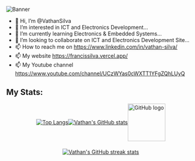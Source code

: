 ![Banner](https://media.licdn.com/dms/image/D5616AQHL3odx-FtvSQ/profile-displaybackgroundimage-shrink_350_1400/0/1715419805770?e=1722470400&v=beta&t=gjG-bK6q4zlNfGWozrbDb7nfT4Gm9CO12zHQBFDgMMg)

- 👋 Hi, I’m @VathanSilva
- 👀 I’m interested in ICT and Electronics Development...
- 🌱 I’m currently learning Electronics & Embedded Systems...
- 💞️ I’m looking to collaborate on ICT and Electronics Development Site...
- 📫 How to reach me on https://www.linkedin.com/in/vathan-silva/
- 📫 My website https://francissilva.vercel.app/
- 📫 My Youtube channel https://www.youtube.com/channel/UCzWYas0cWXTT1YFgZQhLUyQ



## My Stats:

<div style="display: flex; align-items: center; justify-content: center;">
  <a href="https://github.com/vathansilva/github-readme-stats">
    <img src="https://github-readme-stats.vercel.app/api/top-langs/?username=vathansilva&layout=donut&theme=ambient_gradient" alt="Top Langs" />
  </a>
  <a href="https://github.com/vathansilva/github-readme-stats">
    <img src="https://github-readme-stats.vercel.app/api?username=vathansilva&show_icons=true&theme=ambient_gradient" alt="Vathan's GitHub stats" />
  </a>
  <img src="https://github.githubassets.com/images/modules/logos_page/GitHub-Mark.png" alt="GitHub logo" width="100" />
</div>

<div style="display: flex; justify-content: center; margin-top: 20px;">
  <a href="https://github.com/vathansilva/github-readme-stats">
    <img src="https://streak-stats.demolab.com/?user=vathansilva&theme=ambient_gradient" alt="Vathan's GitHub streak stats" />
  </a>
</div>


<!---
VathanSilva/VathanSilva is a ✨ special ✨ repository because its `README.md` (this file) appears on your GitHub profile.
You can click the Preview link to take a look at your changes.
--->
